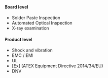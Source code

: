 #### Board level

- Solder Paste Inspection
- Automated Optical Inspection 
- X-ray examination

#### Product level

- Shock and vibration
- EMC / EMI
- UL
- [Ex] (ATEX Equipment Directive 2014/34/EU)
- DNV
